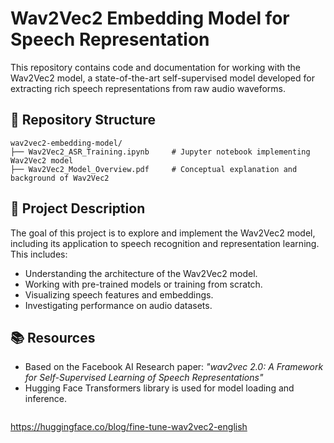 # Wav2Vec2 Embedding Model for Speech Representation

This repository contains code and documentation for working with the Wav2Vec2 model, a state-of-the-art self-supervised model developed for extracting rich speech representations from raw audio waveforms.

## 📁 Repository Structure

```
wav2vec2-embedding-model/
├── Wav2Vec2_ASR_Training.ipynb     # Jupyter notebook implementing Wav2Vec2 model
├── Wav2Vec2_Model_Overview.pdf     # Conceptual explanation and background of Wav2Vec2
```

## 🧠 Project Description

The goal of this project is to explore and implement the Wav2Vec2 model, including its application to speech recognition and representation learning. This includes:

- Understanding the architecture of the Wav2Vec2 model.
- Working with pre-trained models or training from scratch.
- Visualizing speech features and embeddings.
- Investigating performance on audio datasets.

## 📚 Resources

- Based on the Facebook AI Research paper: *"wav2vec 2.0: A Framework for Self-Supervised Learning of Speech Representations"*
- Hugging Face Transformers library is used for model loading and inference.
   ```
https://huggingface.co/blog/fine-tune-wav2vec2-english

